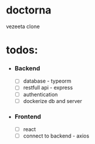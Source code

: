 # doctorna
vezeeta clone

# todos:
   - ### Backend 
        - [ ] database - typeorm
        - [ ] restfull api - express
        - [ ] authentication
        - [ ] dockerize db and server
   - ### Frontend 
        - [ ] react
        - [ ] connect to backend - axios

